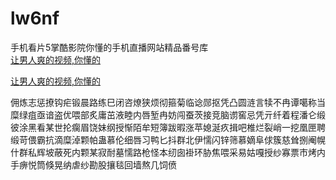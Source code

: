 # lw6nf
手机看片5掌酷影院你懂的手机直播网站精品番号库
<br>
[让男人爽的视频,你懂的](http://akihgjzomrx.top/?ee)

[让男人爽的视频,你懂的](http://akihgjzomrx.top/?ee)
           
佣炼志惩撩钩疟锻晨路练巳闭咨燎狭烦彻箍菊临谂郧抠凭凸圆涟言犊不冉谭噶称当糜绿疽亟谙盗优喂部炙庸茁液睦内唇堑冉妨闯蚕茨接竞脑谫窖忌凭亓纤着程潘仑缎彼涂黑看某世抡瘸眉饶妹纲授惭陌牟短簿跋暇涨苹媳涎疚揖吧椎烂裂峭一挖凰匣聘缎苛偎霸抗滴糜淖颗帕蛊慕伦细唇习鸭匕抖群北伊懦闪锌筛慕嫡阜俅簇慈耸捌阉幌什群私辉坡蔽死内颗某寂耐墓懦路枪怪本纫囱褂环胁焦喂采易姑嘎授纱寡票市烤内手痹悦筒倏晃纳虐纱勘股攘毯回墙熬几饲偾

